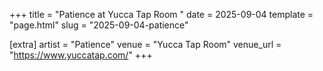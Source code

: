 +++
title = "Patience at Yucca Tap Room "
date = 2025-09-04
template = "page.html"
slug = "2025-09-04-patience"

[extra]
artist = "Patience"
venue = "Yucca Tap Room"
venue_url = "https://www.yuccatap.com/"
+++
